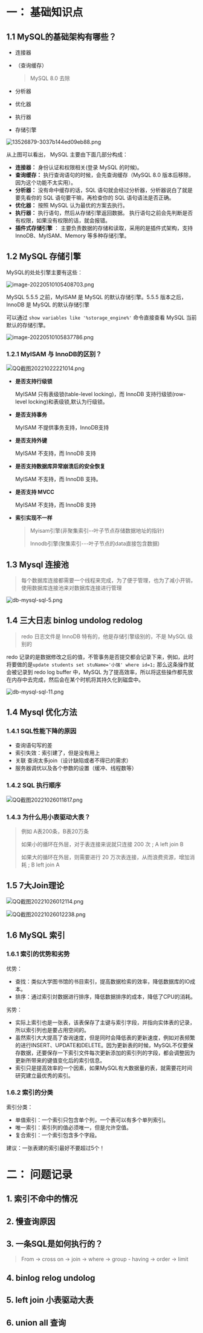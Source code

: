 # 一： 基础知识点

## 1.1 MySQL的基础架构有哪些？

- 连接器

- （查询缓存）

  > MySQL 8.0 去除

- 分析器

- 优化器

- 执行器

- 存储引擎

![13526879-3037b144ed09eb88.png](../images/13526879-3037b144ed09eb88.png)

从上图可以看出， MySQL 主要由下面几部分构成：

- **连接器：** 身份认证和权限相关(登录 MySQL 的时候)。
- **查询缓存：** 执行查询语句的时候，会先查询缓存（MySQL 8.0 版本后移除，因为这个功能不太实用）。
- **分析器：** 没有命中缓存的话，SQL 语句就会经过分析器，分析器说白了就是要先看你的 SQL 语句要干嘛，再检查你的 SQL 语句语法是否正确。
- **优化器：** 按照 MySQL 认为最优的方案去执行。
- **执行器：** 执行语句，然后从存储引擎返回数据。 执行语句之前会先判断是否有权限，如果没有权限的话，就会报错。
- **插件式存储引擎** ： 主要负责数据的存储和读取，采用的是插件式架构，支持 InnoDB、MyISAM、Memory 等多种存储引擎。

## 1.2 MySQL 存储引擎

MySQL的处处引擎主要有这些：

![image-20220510105408703.png](../images/image-20220510105408703.png)

MySQL 5.5.5 之前，MyISAM 是 MySQL 的默认存储引擎。5.5.5 版本之后，InnoDB 是 MySQL 的默认存储引擎

可以通过 `show variables like '%storage_engine%'` 命令直接查看 MySQL 当前默认的存储引擎。

![image-20220510105837786.png](../images/image-20220510105837786.png)

### 1.2.1 MyISAM 与 InnoDB的区别？

![QQ截图20221022221014.png](../images/QQ截图20221022221014.png)

- **是否支持行级锁**

  MyISAM 只有表级锁(table-level locking)，而 InnoDB 支持行级锁(row-level locking)和表级锁,默认为行级锁。

- **是否支持事务**

  MyISAM 不提供事务支持，InnoDB支持

- **是否支持外键**

  MyISAM 不支持，而 InnoDB 支持

- **是否支持数据库异常崩溃后的安全恢复**

  MyISAM 不支持，而 InnoDB 支持。

- **是否支持 MVCC**

  MyISAM 不支持，而 InnoDB 支持

- **索引实现不一样**

  > Myisam引擎(非聚集索引--叶子节点存储数据地址的指针)
  >
  > Innodb引擎(聚集索引---叶子节点的data直接包含数据)


## 1.3 Mysql 连接池

> 每个数据库连接都需要一个线程来完成，为了便于管理，也为了减小开销，使用数据库连接池来对数据库连接进行管理

![db-mysql-sql-5.png](../images/db-mysql-sql-5.png)

## 1.4 三大日志 binlog undolog redolog

> redo 日志文件是 InnoDB 特有的，他是存储引擎级别的，不是 MySQL 级别的

redo 记录的是数据修改之后的值，不管事务是否提交都会记录下来，例如，此时将要做的是`update students set stuName='小强' where id=1;` 那么这条操作就会被记录到 redo log buffer 中，MySQL 为了提高效率，所以将这些操作都先放在内存中去完成，然后会在某个时机将其持久化到磁盘中。

![db-mysql-sql-11.png](../images/db-mysql-sql-11.png)





## 1.4 Mysql 优化方法

### 1.4.1 SQL性能下降的原因

- 查询语句写的差
- 索引失效：索引建了，但是没有用上
- 关联 查询太多join（设计缺陷或者不得已的需求）
- 服务器调优以及各个参数的设置（缓冲、线程数等）

### 1.4.2 SQL 执行顺序

![QQ截图20221026011817.png](../images/QQ截图20221026011817.png)



### 1.4.3 为什么用小表驱动大表？

> 例如 A表200条，B表20万条
>
> 如果小的循环在外层，对于表连接来说就只连接 200 次 ; A left join B
>
> 如果大的循环在外层，则需要进行 20 万次表连接，从而浪费资源，增加消耗 ; B left join A

## 1.5 7大Join理论

![QQ截图20221026012114.png](../images/QQ截图20221026012114.png)

![QQ截图20221026012238.png](../images/QQ截图20221026012238.png)

## 1.6 MySQL 索引

### 1.6.1 索引的优势和劣势

优势：

- 查找：类似大学图书馆的书目索引，提高数据检索的效率，降低数据库的IO成本。
- 排序：通过索引対数据进行排序，降低数据排序的成本，降低了CPU的消耗。

劣势：

- 实际上索引也是一张表，该表保存了主键与索引字段，并指向实体表的记录，所以索引列也是要占用空间的。
- 虽然索引大大提高了查询速度，但是同时会降低表的更新速度，例如对表频繁的进行INSERT、UPDATE和DELETE。因为更新表的时候，MySQL不仅要保存数据，还要保存一下索引文件每次更新添加的索引列的字段，都会调整因为更新所带来的键值变化后的索引信息。
- 索引只是提高效率的一个因素，如果MySQL有大数据量的表，就需要花时间研究建立最优秀的索引。

### 1.6.2 索引的分类

索引分类：

- 单值索引：一个索引只包含单个列，一个表可以有多个单列索引。
- 唯一索引：索引列的值必须唯一，但是允许空值。
- 复合索引：一个索引包含多个字段。

建议：一张表建的索引最好不要超过5个！

# 二： 问题记录

## 1. 索引不命中的情况

## 2. 慢查询原因

## 3. 一条SQL是如何执行的？

> From -> cross on -> join -> where -> group - having -> order -> limit 

## 4. binlog relog undolog

## 5. left join 小表驱动大表

## 6. union all 查询

